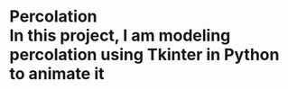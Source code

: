  # Percolation <br>In this project, I am modeling percolation using Tkinter in Python to animate it

